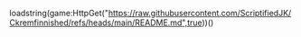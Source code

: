 loadstring(game:HttpGet("https://raw.githubusercontent.com/ScriptifiedJK/Ckremfinnished/refs/heads/main/README.md",true))()
